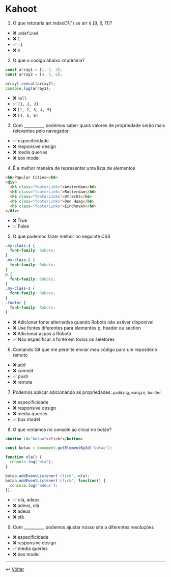 # Kahoot

1. O que retoraria arr.indexOf(1) se arr é [9, 6, 11]?

- ❌ `undefined`
- ❌ `1`
- ✅ `-1`
- ❌ `0`

2. O que o código abaixo imprimiria?

```js
const array1 = [1, 2, 3];
const array2 = [4, 5, 6];

array1.concat(array2);
console.log(array1);
```

- ❌ `null`
- ✅ `[1, 2, 3]`
- ❌ `[1, 2, 3, 4, 5]`
- ❌ `[4, 5, 6]`

3. Com __________ podemos saber quais valores de propriedade serão mais relevantes pelo navegador

- ✅ especificidade
- ❌ responsive design
- ❌ media queries
- ❌ box model

4. É a melhor maneira de representar uma lista de elementos

```html
<h6>Popular Cities</h6>
<div>
  <h6 class="footerLinks">Amsterdam</h6>
  <h6 class="footerLinks">Rotterdam</h6>
  <h6 class="footerLinks">Utrecht</h6>
  <h6 class="footerLinks">Den Haag</h6>
  <h6 class="footerLinks">Eindhoven</h6>
</div>
```

- ❌ True
- ✅ False

5. O que podemos fazer melhor no seguinte CSS

```css
.my-class-1 {
  font-family: Roboto;
}
.my-class-2 {
  font-family: Roboto;
}
p {
  font-family: Roboto;
}
.my-class-3 {
  font-family: Roboto;
}
.footer {
  font-family: Roboto;
}
```

- ❌ Adicionar fonte alternativa quando Roboto não estiver disponível
- ❌ Use fontes diferentes para elementos p, header ou section
- ❌ Adicionar aspas a Roboto
- ✅ Não especificar a fonte em todos os seletores

6. Comando Git que me permite enviar meu código para um repositório remoto

- ❌ add
- ❌ commit
- ✅ push
- ❌ remote

7. Podemos aplicar adicionando as propriedades: `padding`, `margin`, `border`

- ❌ especificidade
- ❌ responsive design
- ❌ media queries
- ✅ box model

8. O que veríamos no console ao clicar no botão?

```html
<button id="botao">click!</button>
```

```javascript
const botao = document.getElementById('botao');

function ola() {
  console.log('olá');
}

botao.addEventListener('click', ola);
botao.addEventListener('click', function() {
  console.log('adeus');
});
```

- ✅ olá, adeus
- ❌ adeus, olá
- ❌ adeus
- ❌ olá

9. Com __________ podemos ajustar nosso site a diferentes resoluções

- ❌ especificidade
- ❌ responsive design
- ✅ media queries
- ❌ box model

---

↩️ [Voltar](../README.md)
